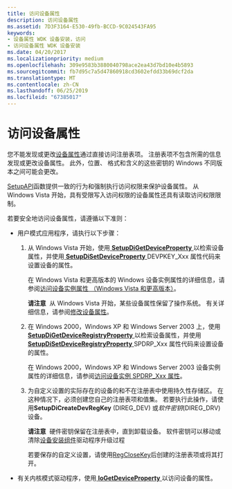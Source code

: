 ```yaml
---
title: 访问设备属性
description: 访问设备属性
ms.assetid: 7D3F3164-E530-49fb-BCCD-9C024543FA95
keywords:
- 设备属性 WDK 设备安装，访问
- 访问设备属性 WDK 设备安装
ms.date: 04/20/2017
ms.localizationpriority: medium
ms.openlocfilehash: 309e9583b3880040798ace2ea43d7bd10e4b5893
ms.sourcegitcommit: fb7d95c7a5d47860918cd3602efdd33b69dcf2da
ms.translationtype: MT
ms.contentlocale: zh-CN
ms.lasthandoff: 06/25/2019
ms.locfileid: "67385017"
---
```

# <a name="accessing-device-properties"></a>访问设备属性


您不能发现或更改[设备属性](device-properties.md)通过直接访问注册表项。 注册表项不包含所需的信息发现或更改设备属性。 此外，位置、 格式和含义的这些密钥的 Windows 不同版本之间可能会更改。

[SetupAPI](setupapi.md)函数提供一致的行为和强制执行访问权限来保护设备属性。 从 Windows Vista 开始，具有受限写入访问权限的设备属性还具有读取访问权限限制。

若要安全地访问设备属性，请遵循以下准则：

-   用户模式应用程序，请执行以下步骤：

    1.  从 Windows Vista 开始，使用[ **SetupDiGetDeviceProperty** ](https://docs.microsoft.com/windows/desktop/api/setupapi/nf-setupapi-setupdigetdevicepropertyw)以检索设备属性，并使用[ **SetupDiSetDeviceProperty** ](https://docs.microsoft.com/windows/desktop/api/setupapi/nf-setupapi-setupdisetdevicepropertyw)DEVPKEY_Xxx 属性代码来设置设备的属性。

        在 Windows Vista 和更高版本的 Windows 设备实例属性的详细信息，请参阅[访问设备实例属性 （Windows Vista 和更高版本）](accessing-device-instance-properties--windows-vista-and-later-.md)。

        **请注意**  从 Windows Vista 开始，某些设备属性保留了操作系统。 有关详细信息，请参阅[修改设备属性](modifying-device-properties.md)。

    2.  在 Windows 2000，Windows XP 和 Windows Server 2003 上，使用[ **SetupDiGetDeviceRegistryProperty** ](https://docs.microsoft.com/windows/desktop/api/setupapi/nf-setupapi-setupdigetdeviceinterfacepropertyw)以检索设备属性，并使用[ **SetupDiSetDeviceRegistryProperty** ](https://docs.microsoft.com/windows/desktop/api/setupapi/nf-setupapi-setupdisetdeviceregistrypropertya) SPDRP_Xxx 属性代码来设置设备的属性。

        在 Windows 2000，Windows XP 和 Windows Server 2003 设备实例属性的详细信息，请参阅[访问设备实例 SPDRP_Xxx 属性](accessing-device-instance-spdrp-xxx-properties.md)。

    3.  为自定义设置的实际存在的设备的和不在注册表中使用持久性存储区。 在这种情况下，必须创建您自己的注册表项和值集。 若要执行此操作，请使用**SetupDiCreateDevRegKey** (DIREG_DEV) 或*软件密钥*(DIREG_DRV) 设备。

        **请注意**  硬件密钥保留在注册表中，直到卸载设备。 软件密钥可以移动或清除[设备安装组件](https://docs.microsoft.com/previous-versions/ff541277(v=vs.85))驱动程序升级过程

        若要保存的自定义设置，请使用[RegCloseKey](https://go.microsoft.com/fwlink/p/?linkid=194543)后创建的注册表项或将其打开。

-   有关内核模式驱动程序，使用[ **IoGetDeviceProperty** ](https://docs.microsoft.com/windows-hardware/drivers/ddi/content/wdm/nf-wdm-iogetdeviceproperty)以访问设备的属性。

 

 





